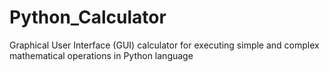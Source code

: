 # Python_Calculator
Graphical User Interface (GUI) calculator for executing simple and complex mathematical operations in Python language
